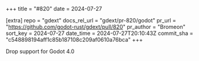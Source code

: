 +++
title = "#820"
date = 2024-07-27

[extra]
repo = "gdext"
docs_rel_url = "gdext/pr-820/godot"
pr_url = "https://github.com/godot-rust/gdext/pull/820"
pr_author = "Bromeon"
sort_key = 2024-07-27
date_time = 2024-07-27T20:10:43Z
commit_sha = "c548898194aff1c85b187108c209af0610a76bca"
+++

Drop support for Godot 4.0
